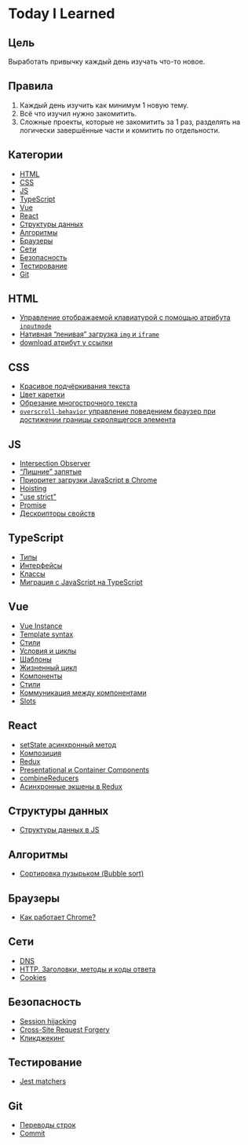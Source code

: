 <!-- omit in toc -->
# Today I Learned

<!-- omit in toc -->
## Цель

Выработать привычку каждый день изучать что-то новое.

<!-- omit in toc -->
## Правила

1. Каждый день изучить как минимум 1 новую тему.
2. Всё что изучил нужно закомитить.
3. Сложные проекты, которые не закомитить за 1 раз, разделять на логически завершённые части и комитить по отдельности.

<!-- omit in toc -->
## Категории

- [HTML](#html)
- [CSS](#css)
- [JS](#js)
- [TypeScript](#typescript)
- [Vue](#vue)
- [React](#react)
- [Структуры данных](#структуры-данных)
- [Алгоритмы](#алгоритмы)
- [Браузеры](#браузеры)
- [Сети](#сети)
- [Безопасность](#безопасность)
- [Тестирование](#тестирование)
- [Git](#git)

## HTML

- [Управление отображаемой клавиатурой с помощью атрибута `inputmode`](https://github.com/Skandar/TIL/blob/master/html/inputmode.md)
- [Нативная “ленивая” загрузка `img` и `iframe`](https://github.com/Skandar/TIL/blob/master/html/loading.md)
- [download атрибут у ссылки](https://github.com/Skandar/TIL/blob/master/html/link-download-attribute.md)

## CSS

- [Красивое подчёркивания текста](https://github.com/Skandar/TIL/blob/master/css/underline-decoration.md)
- [Цвет каретки](https://github.com/Skandar/TIL/blob/master/css/caret-color.md)
- [Обрезание многострочного текста](https://github.com/Skandar/TIL/blob/master/css/line-clamp.md)
- [`overscroll-behavior` управление поведением браузер при достижении границы скролящегося элемента](https://github.com/Skandar/TIL/blob/master/css/overscroll-behavior.md)

## JS

- [Intersection Observer](https://github.com/Skandar/TIL/blob/master/js/intersection-observer.md)
- [“Лишние” запятые](https://github.com/Skandar/TIL/blob/master/js/trailing-commas.md)
- [Приоритет загрузки JavaScript в Chrome](https://github.com/Skandar/TIL/blob/master/js/js-loading-priorities.md)
- [Hoisting](https://github.com/Skandar/TIL/blob/master/js/hoisting.md)
- ["use strict"](https://github.com/Skandar/TIL/blob/master/js/use-strict.md)
- [Promise](https://github.com/Skandar/TIL/blob/master/js/promise.md)
- [Дескрипторы свойств](https://github.com/Skandar/TIL/blob/master/js/property-descriptoprs.md)

## TypeScript

- [Типы](https://github.com/Skandar/TIL/blob/master/typescript/types.md)
- [Интерфейсы](https://github.com/Skandar/TIL/blob/master/typescript/interfaces.md)
- [Классы](https://github.com/Skandar/TIL/blob/master/typescript/classes.md)
- [Миграция с JavaScript на TypeScript](https://github.com/Skandar/TIL/blob/master/typescript/js-to-ts-migration.md)

## Vue

- [Vue Instance](https://github.com/Skandar/TIL/blob/master/vue/methods-computed-watch.md)
- [Template syntax](https://github.com/Skandar/TIL/blob/master/vue/template-syntax.md)
- [Cтили](https://github.com/Skandar/TIL/blob/master/vue/styling.md)
- [Условия и циклы](https://github.com/Skandar/TIL/blob/master/vue/conditions-and-loops.md)
- [Шаблоны](https://github.com/Skandar/TIL/blob/master/vue/template.md)
- [Жизненный цикл](https://github.com/Skandar/TIL/blob/master/vue/vue-instance.md)
- [Компоненты](https://github.com/Skandar/TIL/blob/master/vue/components.md)
- [Стили](https://github.com/Skandar/TIL/blob/master/vue/style.md)
- [Коммуникация между компонентами](https://github.com/Skandar/TIL/blob/master/vue/components-communication.md)
- [Slots](https://github.com/Skandar/TIL/blob/master/vue/slots.md)

## React

- [setState асинхронный метод](https://github.com/Skandar/TIL/blob/master/react/setState-is-async-method.md)
- [Композиция](https://github.com/Skandar/TIL/blob/master/react/composition.md)
- [Redux](https://github.com/Skandar/TIL/blob/master/react/redux.md)
- [Presentational и Container Components](https://github.com/Skandar/TIL/blob/master/react/presentational-and-container-components.md)
- [combineReducers](https://github.com/Skandar/TIL/blob/master/react/combineReducer.md)
- [Асинхронные экшены в Redux](https://github.com/Skandar/TIL/blob/master/react/async-actions-in-redux.md)

## Структуры данных

- [Структуры данных в JS](https://github.com/Skandar/TIL/blob/master/data-structures/data-structures-in-js.md)

## Алгоритмы

- [Сортировка пузырьком (Bubble sort)](https://github.com/Skandar/TIL/blob/master/algorithms/bubble-sort.md)

## Браузеры

- [Как работает Chrome?](https://github.com/Skandar/TIL/blob/master/browsers/how-chrome-work.md)

## Сети

- [DNS](https://github.com/Skandar/TIL/blob/master/networks/dns.md)
- [HTTP. Заголовки, методы и коды ответа](https://github.com/Skandar/TIL/blob/master/networks/http-methods-headers-and-status-codes.md)
- [Cookies](https://github.com/Skandar/TIL/blob/master/networks/cookies.md)

## Безопасность

- [Session hijacking](https://github.com/Skandar/TIL/blob/master/security/session-hijacking.md)
- [Cross-Site Request Forgery](https://github.com/Skandar/TIL/blob/master/security/csrf.md)
- [Кликджекинг](https://github.com/Skandar/TIL/blob/master/security/clickjacking.md)

## Тестирование

- [Jest matchers](https://github.com/Skandar/TIL/blob/master/testing/jest-matchers.md)

## Git

- [Переводы строк](https://github.com/Skandar/TIL/blob/master/git/lf-vs-crlf.md)
- [Commit](https://github.com/Skandar/TIL/blob/master/git/commit.md)
